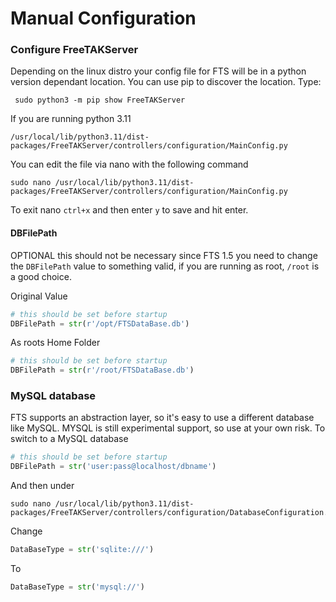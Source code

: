 
# Manual Configuration

### Configure FreeTAKServer

Depending on the linux distro your config file for FTS will be in a python version dependant location.
You can use pip to discover the location. Type:
```
 sudo python3 -m pip show FreeTAKServer
```

If you are running python 3.11

```text
/usr/local/lib/python3.11/dist-packages/FreeTAKServer/controllers/configuration/MainConfig.py
```

You can edit the file via nano with the following command

```
sudo nano /usr/local/lib/python3.11/dist-packages/FreeTAKServer/controllers/configuration/MainConfig.py
```

To exit nano `ctrl+x` and then enter `y` to save and hit enter.

#### DBFilePath
OPTIONAL this should not be necessary since FTS 1.5
you need to change the `DBFilePath` value to something valid,
if you are running as root, `/root` is a good choice.

Original Value
```python
# this should be set before startup
DBFilePath = str(r'/opt/FTSDataBase.db')
```

As roots Home Folder

```python
# this should be set before startup
DBFilePath = str(r'/root/FTSDataBase.db')
```
###  MySQL database
FTS supports an abstraction layer, so it's easy to use a different database like MySQL.
MYSQL is still experimental support, so use at your own risk.
To switch to a MySQL database
```python
# this should be set before startup
DBFilePath = str('user:pass@localhost/dbname')
```

And then under
```
sudo nano /usr/local/lib/python3.11/dist-packages/FreeTAKServer/controllers/configuration/DatabaseConfiguration.py
```

Change
```python
DataBaseType = str('sqlite:///')
```
To
```python
DataBaseType = str('mysql://')
```
